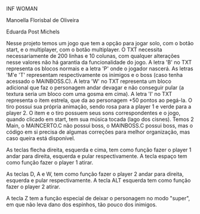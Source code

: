INF WOMAN 

Manoella Florisbal de Oliveira 

Eduarda Post Michels 

Nesse projeto temos um jogo que tem a opção para jogar solo, com o botão start, e o multiplayer, com o botão multiplayer.
O TXT necessita necessariamente de 200 linhas e 10 colunas, com qualquer alterações nesse valores não há garantia da funcionalidade do jogo.
A letra 'B' no TXT representa os blocos normais e a letra 'P' onde o jogador nascerá.
As letras 'M'e 'T' representam respectivamente os inimigos e o boss (caso tenha acessado o MAINBOSS.C).
A letra 'W' no TXT representa um bloco adicional que faz o personagem andar devagar e não conseguir pular (a textura seria um bloco com uma gosma em cima).
A letra 'I' no TXT representa o item estrela, que da ao personagem +50 pontos ao pegá-la.
O tiro possui sua própria animação, sendo rosa para a player 1 e verde para a player 2.
O item e o tiro possuem seus sons correspondentes e o jogo, quando clicado em start, tem sua música tocada (lago dos cisnes).
Temos 2 Main, o MAINCERTO.C não possui boss, o MAINBOSS.C possui boss, mas o código em si precisa de algumas correções para melhor organização, mas caso queira está disponível.

As teclas flecha direita, esquerda e cima, tem como função fazer o player 1 andar para direita, esquerda e pular respectivamente.
A tecla espaço tem como função fazer o player 1 atirar.

As teclas D, A e W, tem como função fazer o player 2 andar para direita, esquerda e pular respectivamente.
A tecla ALT esquerda tem como função fazer o player 2 atirar.

A tecla Z tem a função especial de deixar o personagem no modo "super", em que não leva dano dos espinhos, tão pouco dos inimigos.
